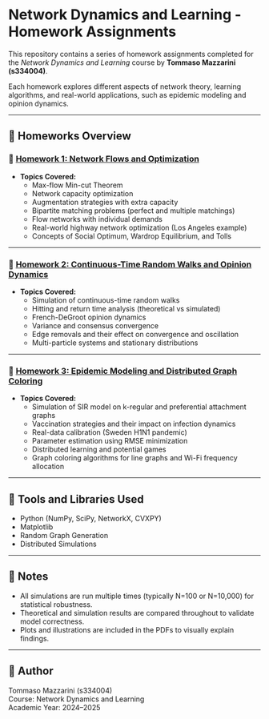 # Network Dynamics and Learning - Homework Assignments

This repository contains a series of homework assignments completed for the _Network Dynamics and Learning_ course by **Tommaso Mazzarini (s334004)**.

Each homework explores different aspects of network theory, learning algorithms, and real-world applications, such as epidemic modeling and opinion dynamics.

---

## 📁 Homeworks Overview

### 📘 [Homework 1: Network Flows and Optimization](./Homework1/Homework1.pdf)

- **Topics Covered:**
  - Max-flow Min-cut Theorem
  - Network capacity optimization
  - Augmentation strategies with extra capacity
  - Bipartite matching problems (perfect and multiple matchings)
  - Flow networks with individual demands
  - Real-world highway network optimization (Los Angeles example)
  - Concepts of Social Optimum, Wardrop Equilibrium, and Tolls

---

### 📘 [Homework 2: Continuous-Time Random Walks and Opinion Dynamics](./Homework2/Homework2.pdf)

- **Topics Covered:**
  - Simulation of continuous-time random walks
  - Hitting and return time analysis (theoretical vs simulated)
  - French-DeGroot opinion dynamics
  - Variance and consensus convergence
  - Edge removals and their effect on convergence and oscillation
  - Multi-particle systems and stationary distributions

---

### 📘 [Homework 3: Epidemic Modeling and Distributed Graph Coloring](./Homework3/Homework3.pdf)

- **Topics Covered:**
  - Simulation of SIR model on k-regular and preferential attachment graphs
  - Vaccination strategies and their impact on infection dynamics
  - Real-data calibration (Sweden H1N1 pandemic)
  - Parameter estimation using RMSE minimization
  - Distributed learning and potential games
  - Graph coloring algorithms for line graphs and Wi-Fi frequency allocation

---

## 🧠 Tools and Libraries Used

- Python (NumPy, SciPy, NetworkX, CVXPY)
- Matplotlib
- Random Graph Generation
- Distributed Simulations

---

## 📝 Notes

- All simulations are run multiple times (typically N=100 or N=10,000) for statistical robustness.
- Theoretical and simulation results are compared throughout to validate model correctness.
- Plots and illustrations are included in the PDFs to visually explain findings.

---

## 📧 Author

Tommaso Mazzarini (s334004)  
Course: Network Dynamics and Learning  
Academic Year: 2024–2025
